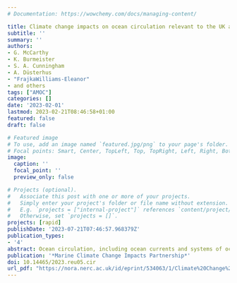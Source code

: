 ```yaml
---
# Documentation: https://wowchemy.com/docs/managing-content/

title: Climate change impacts on ocean circulation relevant to the UK and Ireland
subtitle: ''
summary: ''
authors:
- G. McCarthy
- K. Burmeister
- S. A. Cunningham
- A. Düsterhus
- "FrajkaWilliams-Eleanor"
- and others
tags: ["AMOC"]
categories: []
date: '2023-02-01'
lastmod: 2023-02-21T08:46:58+01:00
featured: false
draft: false

# Featured image
# To use, add an image named `featured.jpg/png` to your page's folder.
# Focal points: Smart, Center, TopLeft, Top, TopRight, Left, Right, BottomLeft, Bottom, BottomRight.
image:
  caption: ''
  focal_point: ''
  preview_only: false

# Projects (optional).
#   Associate this post with one or more of your projects.
#   Simply enter your project's folder or file name without extension.
#   E.g. `projects = ["internal-project"]` references `content/project/deep-learning/index.md`.
#   Otherwise, set `projects = []`.
projects: [rapid]
publishDate: '2023-07-21T07:46:57.968379Z'
publication_types:
- '4'
abstract: Ocean circulation, including ocean currents and systems of ocean currents, such as ocean gyres and the meridional overturning circulation, play a key role in the climate system through the redistribution of heat, freshwater, carbon, and ecosystem-relevant quantities. Some of these systems of ocean currents are on a large spatial scale and of global climate relevance. For example, the basin-scale Atlantic Meridional Overturning Circulation (AMOC) plays an important role in the climate of north-west Europe (Bellomo et al., 2021; McCarthy et al., 2015). Other ocean circulation features are on a smaller spatial scale and still have an important climate relevance. For example, the regional-scale exchanges across the north-west European shelf are large and enable a disproportionately large carbon transport that plays an important role in the ocean’s sequestration of anthropogenic carbon (Legge et al., 2020). How these systems will change as the climate changes is a key focus of research.
publication: '*Marine Climate Change Impacts Partnership*'
doi: 10.14465/2023.reu05.cir
url_pdf: "https://nora.nerc.ac.uk/id/eprint/534063/1/Climate%20Change%20Impacts%20on%20Ocean%20Circulation%20Relevant%20to%20the%20UK%20and%20Ireland.pdf"
---
```

